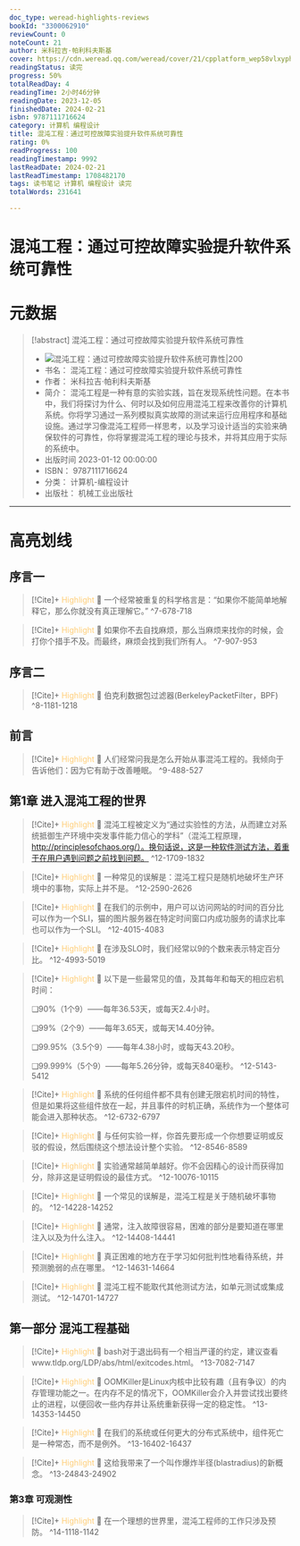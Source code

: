 ```yaml
---
doc_type: weread-highlights-reviews
bookId: "3300062910"
reviewCount: 0
noteCount: 21
author: 米科拉吉·帕利科夫斯基
cover: https://cdn.weread.qq.com/weread/cover/21/cpplatform_wep58vlxyph6i1xcoxwif4/t7_cpplatform_wep58vlxyph6i1xcoxwif41688090284.jpg
readingStatus: 读完
progress: 50%
totalReadDay: 4
readingTime: 2小时46分钟
readingDate: 2023-12-05
finishedDate: 2024-02-21
isbn: 9787111716624
category: 计算机 编程设计
title: 混沌工程：通过可控故障实验提升软件系统可靠性
rating: 0%
readProgress: 100
readingTimestamp: 9992
lastReadDate: 2024-02-21
lastReadTimestamp: 1708482170
tags: 读书笔记 计算机 编程设计 读完
totalWords: 231641

---
```


# 混沌工程：通过可控故障实验提升软件系统可靠性

# 元数据
> [!abstract] 混沌工程：通过可控故障实验提升软件系统可靠性
> - ![ 混沌工程：通过可控故障实验提升软件系统可靠性|200](https://cdn.weread.qq.com/weread/cover/21/cpplatform_wep58vlxyph6i1xcoxwif4/t7_cpplatform_wep58vlxyph6i1xcoxwif41688090284.jpg)
> - 书名： 混沌工程：通过可控故障实验提升软件系统可靠性
> - 作者： 米科拉吉·帕利科夫斯基
> - 简介： 混沌工程是一种有意的实验实践，旨在发现系统性问题。在本书中，我们将探讨为什么、何时以及如何应用混沌工程来改善你的计算机系统。你将学习通过一系列模拟真实故障的测试来运行应用程序和基础设施。通过学习像混沌工程师一样思考，以及学习设计适当的实验来确保软件的可靠性，你将掌握混沌工程的理论与技术，并将其应用于实际的系统中。
> - 出版时间 2023-01-12 00:00:00
> - ISBN： 9787111716624
> - 分类： 计算机-编程设计
> - 出版社： 机械工业出版社



---

# 高亮划线

## 序言一

> [!Cite]+ <span style="color: #ffce78;">Highlight</span>
> 📌 一个经常被重复的科学格言是：“如果你不能简单地解释它，那么你就没有真正理解它。”
> ^7-678-718

> [!Cite]+ <span style="color: #ffce78;">Highlight</span>
> 📌 如果你不去自找麻烦，那么当麻烦来找你的时候，会打你个措手不及。而最终，麻烦会找到我们所有人。
> ^7-907-953
## 序言二

> [!Cite]+ <span style="color: #ffce78;">Highlight</span>
> 📌 伯克利数据包过滤器(BerkeleyPacketFilter，BPF)
> ^8-1181-1218
## 前言

> [!Cite]+ <span style="color: #ffce78;">Highlight</span>
> 📌 人们经常问我是怎么开始从事混沌工程的。我倾向于告诉他们：因为它有助于改善睡眠。
> ^9-488-527
## 第1章 进入混沌工程的世界

> [!Cite]+ <span style="color: #ffce78;">Highlight</span>
> 📌 混沌工程被定义为“通过实验性的方法，从而建立对系统抵御生产环境中突发事件能力信心的学科”（混沌工程原理，http://principlesofchaos.org/）。换句话说，这是一种软件测试方法，着重于在用户遇到问题之前找到问题。
> ^12-1709-1832

> [!Cite]+ <span style="color: #ffce78;">Highlight</span>
> 📌 一种常见的误解是：混沌工程只是随机地破坏生产环境中的事物，实际上并不是。
> ^12-2590-2626

> [!Cite]+ <span style="color: #ffce78;">Highlight</span>
> 📌 在我们的示例中，用户可以访问网站的时间的百分比可以作为一个SLI，猫的图片服务器在特定时间窗口内成功服务的请求比率也可以作为一个SLI。
> ^12-4015-4083

> [!Cite]+ <span style="color: #ffce78;">Highlight</span>
> 📌 在涉及SLO时，我们经常以9的个数来表示特定百分比。
> ^12-4993-5019

> [!Cite]+ <span style="color: #ffce78;">Highlight</span>
> 📌 以下是一些最常见的值，及其每年和每天的相应宕机时间：
>
>❑90%（1个9）——每年36.53天，或每天2.4小时。
>
>❑99%（2个9）——每年3.65天，或每天14.40分钟。
>
>❑99.95%（3.5个9）——每年4.38小时，或每天43.20秒。
>
>❑99.999%（5个9）——每年5.26分钟，或每天840毫秒。
> ^12-5143-5412

> [!Cite]+ <span style="color: #ffce78;">Highlight</span>
> 📌 系统的任何组件都不具有创建无限宕机时间的特性，但是如果将这些组件放在一起，并且事件的时机正确，系统作为一个整体可能会进入那种状态。
> ^12-6732-6797

> [!Cite]+ <span style="color: #ffce78;">Highlight</span>
> 📌 与任何实验一样，你首先要形成一个你想要证明或反驳的假设，然后围绕这个想法设计整个实验。
> ^12-8546-8589

> [!Cite]+ <span style="color: #ffce78;">Highlight</span>
> 📌 实验通常越简单越好。你不会因精心的设计而获得加分，除非这是证明假设的最佳方式。
> ^12-10076-10115

> [!Cite]+ <span style="color: #ffce78;">Highlight</span>
> 📌 一个常见的误解是，混沌工程是关于随机破坏事物的。
> ^12-14228-14252

> [!Cite]+ <span style="color: #ffce78;">Highlight</span>
> 📌 通常，注入故障很容易，困难的部分是要知道在哪里注入以及为什么注入。
> ^12-14408-14441

> [!Cite]+ <span style="color: #ffce78;">Highlight</span>
> 📌 真正困难的地方在于学习如何批判性地看待系统，并预测脆弱的点在哪里。
> ^12-14631-14664

> [!Cite]+ <span style="color: #ffce78;">Highlight</span>
> 📌 混沌工程不能取代其他测试方法，如单元测试或集成测试。
> ^12-14701-14727
## 第一部分 混沌工程基础

> [!Cite]+ <span style="color: #ffce78;">Highlight</span>
> 📌 bash对于退出码有一个相当严谨的约定，建议查看www.tldp.org/LDP/abs/html/exitcodes.html。
> ^13-7082-7147

> [!Cite]+ <span style="color: #ffce78;">Highlight</span>
> 📌 OOMKiller是Linux内核中比较有趣（且有争议）的内存管理功能之一。在内存不足的情况下，OOMKiller会介入并尝试找出要终止的进程，以便回收一些内存并让系统重新获得一定的稳定性。
> ^13-14353-14450

> [!Cite]+ <span style="color: #ffce78;">Highlight</span>
> 📌 在我们的系统或任何更大的分布式系统中，组件死亡是一种常态，而不是例外。
> ^13-16402-16437

> [!Cite]+ <span style="color: #ffce78;">Highlight</span>
> 📌 这给我带来了一个叫作爆炸半径(blastradius)的新概念。
> ^13-24843-24902
### 第3章 可观测性

> [!Cite]+ <span style="color: #ffce78;">Highlight</span>
> 📌 在一个理想的世界里，混沌工程师的工作只涉及预防。
> ^14-1118-1142

